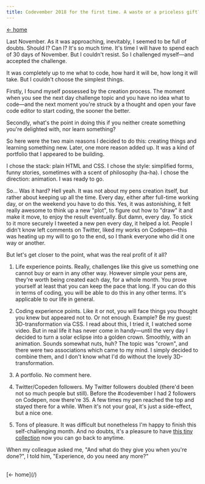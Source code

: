 ```yaml
---
title: Codevember 2018 for the first time. A waste or a priceless gift?
---
```


[&larr; home](/)

Last November. As it was approaching, inevitably, I seemed to be full of doubts. Should I? Can I? It's so much time. It's time I will have to spend each of 30 days of November. But I couldn't resist. So I challenged myself&mdash;and accepted the challenge.

It was completely up to me what to code, how hard it will be, how long it will take. But I couldn't choose the simplest things.

Firstly, I found myself possessed by the creation process. The moment when you see the next day challenge topic and you have no idea what to code&mdash;and the next moment you're struck by a thought and open your fave code editor to start coding, the sooner the better.

Secondly, what's the point in doing this if you neither create something you're delighted with, nor learn something?

So here were the two main reasons I decided to do this: creating things and learning something new. Later, one more reason added up. It was a kind of portfolio that I appeared to be building.

I chose the stack: plain HTML and CSS. I chose the style: simplified forms, funny stories, sometimes with a scent of philosophy (ha-ha). I chose the direction: animation. I was ready to go.

So... Was it hard? Hell yeah. It was not about my pens creation itself, but rather about keeping up all the time. Every day, either after full-time working day, or on the weekend you have to do this. Yes, it was astonishing, it felt really awesome to think up a new "plot", to figure out how to "draw" it and make it move, to enjoy the result eventually. But damn, every day. To stick to it more securely I tweeted a new pen every day, it helped a lot. People I didn't know left comments on Twitter, liked my works on Codepen&mdash;this was heating up my will to go to the end, so I thank everyone who did it one way or another.

But let's get closer to the point, what was the real profit of it all?

1. Life experience points. Really, challenges like this give us something one cannot buy or earn in any other way. However simple your pens are, they're worth being created each day, for a whole month. You prove yourself at least that you can keep the pace that long. If you can do this in terms of coding, you will be able to do this in any other terms. It's applicable to our life in general.

2. Coding experience points. Like it or not, you will face things you thought you knew but appeared not to. Or not enough. Example? Be my guest: 3D-transformation via CSS. I read about this, I tried it, I watched some video. But in real life it has never come in handy&mdash;until the very day I decided to turn a solar eclipse into a golden crown. Smoothly, with an animation. Sounds somewhat nuts, huh? The topic was "crown", and there were two associations which came to my mind. I simply decided to combine them, and I don't know what I'd do without the lovely 3D-transformation.

3. A portfolio. No comment here.

4. Twitter/Copeden followers. My Twitter followers doubled (there'd been not so much people but still). Before the #codevember I had 2 followers on Codepen, now there're 35. A few times my pen reached the top and stayed there for a while. When it's not your goal, it's just a side-effect, but a nice one.

5. Tons of pleasure. It was difficult but nonetheless I'm happy to finish this self-challenging month. And no doubts, it's a pleasure to have [this tiny collection](https://codepen.io/collection/DYQYZd/) now you can go back to anytime.

When my colleague asked me, "And what do they give you when you're done?", I told him, "Experience, do you need any more?"

<br>
[&larr; home](/)
